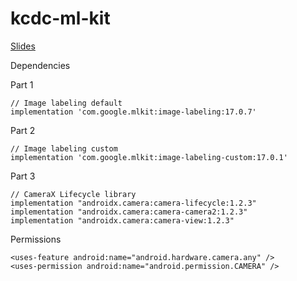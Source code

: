# kcdc-ml-kit

[Slides](https://docs.google.com/presentation/d/1FdFz1HUA0wu3TcfKxcP6FRFK0XoE1I_gUUPqTQveyxU/edit?usp=sharing) 


Dependencies 

Part 1  
```
// Image labeling default   
implementation 'com.google.mlkit:image-labeling:17.0.7'
```

Part 2 
```
// Image labeling custom   
implementation 'com.google.mlkit:image-labeling-custom:17.0.1'
```

Part 3  
```
// CameraX Lifecycle library    
implementation "androidx.camera:camera-lifecycle:1.2.3"    
implementation "androidx.camera:camera-camera2:1.2.3"       
implementation "androidx.camera:camera-view:1.2.3"     
```

Permissions    
```
<uses-feature android:name="android.hardware.camera.any" />     
<uses-permission android:name="android.permission.CAMERA" />  
```
